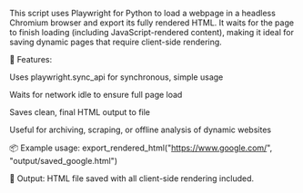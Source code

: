 This script uses Playwright for Python to load a webpage in a headless Chromium browser and export its fully rendered HTML. It waits for the page to finish loading (including JavaScript-rendered content), making it ideal for saving dynamic pages that require client-side rendering.

🔧 Features:

  Uses playwright.sync_api for synchronous, simple usage
  
  Waits for network idle to ensure full page load
  
  Saves clean, final HTML output to file
  
  Useful for archiving, scraping, or offline analysis of dynamic websites

📦 Example usage:
  export_rendered_html("https://www.google.com/", "output/saved_google.html")

  
📁 Output: HTML file saved with all client-side rendering included.

